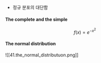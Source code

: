 - 정규 분포의 대단함

#### The complete and the simple
$$f(x) = e^{-x^2}$$

#### The normal distribution
![[41.the_normal_distributuon.png]]
